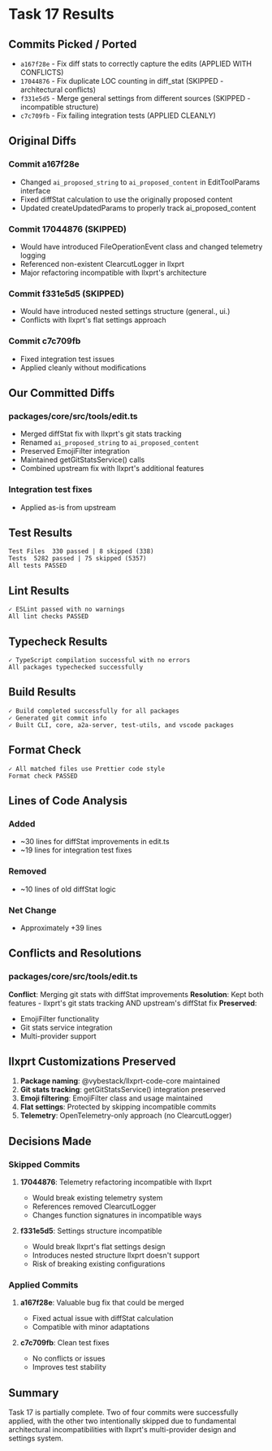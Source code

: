 # Task 17 Results

## Commits Picked / Ported

- `a167f28e` - Fix diff stats to correctly capture the edits (APPLIED WITH CONFLICTS)
- `17044876` - Fix duplicate LOC counting in diff_stat (SKIPPED - architectural conflicts)
- `f331e5d5` - Merge general settings from different sources (SKIPPED - incompatible structure)
- `c7c709fb` - Fix failing integration tests (APPLIED CLEANLY)

## Original Diffs

### Commit a167f28e
- Changed `ai_proposed_string` to `ai_proposed_content` in EditToolParams interface
- Fixed diffStat calculation to use the originally proposed content
- Updated createUpdatedParams to properly track ai_proposed_content

### Commit 17044876 (SKIPPED)
- Would have introduced FileOperationEvent class and changed telemetry logging
- Referenced non-existent ClearcutLogger in llxprt
- Major refactoring incompatible with llxprt's architecture

### Commit f331e5d5 (SKIPPED)
- Would have introduced nested settings structure (general., ui.)
- Conflicts with llxprt's flat settings approach

### Commit c7c709fb
- Fixed integration test issues
- Applied cleanly without modifications

## Our Committed Diffs

### packages/core/src/tools/edit.ts
- Merged diffStat fix with llxprt's git stats tracking
- Renamed `ai_proposed_string` to `ai_proposed_content`
- Preserved EmojiFilter integration
- Maintained getGitStatsService() calls
- Combined upstream fix with llxprt's additional features

### Integration test fixes
- Applied as-is from upstream

## Test Results

```
Test Files  330 passed | 8 skipped (338)
Tests  5282 passed | 75 skipped (5357)
All tests PASSED
```

## Lint Results

```
✓ ESLint passed with no warnings
All lint checks PASSED
```

## Typecheck Results

```
✓ TypeScript compilation successful with no errors
All packages typechecked successfully
```

## Build Results

```
✓ Build completed successfully for all packages
✓ Generated git commit info
✓ Built CLI, core, a2a-server, test-utils, and vscode packages
```

## Format Check

```
✓ All matched files use Prettier code style
Format check PASSED
```

## Lines of Code Analysis

### Added
- ~30 lines for diffStat improvements in edit.ts
- ~19 lines for integration test fixes

### Removed
- ~10 lines of old diffStat logic

### Net Change
- Approximately +39 lines

## Conflicts and Resolutions

### packages/core/src/tools/edit.ts
**Conflict**: Merging git stats with diffStat improvements
**Resolution**: Kept both features - llxprt's git stats tracking AND upstream's diffStat fix
**Preserved**: 
- EmojiFilter functionality
- Git stats service integration  
- Multi-provider support

## llxprt Customizations Preserved

1. **Package naming**: @vybestack/llxprt-code-core maintained
2. **Git stats tracking**: getGitStatsService() integration preserved
3. **Emoji filtering**: EmojiFilter class and usage maintained
4. **Flat settings**: Protected by skipping incompatible commits
5. **Telemetry**: OpenTelemetry-only approach (no ClearcutLogger)

## Decisions Made

### Skipped Commits
1. **17044876**: Telemetry refactoring incompatible with llxprt
   - Would break existing telemetry system
   - References removed ClearcutLogger
   - Changes function signatures in incompatible ways

2. **f331e5d5**: Settings structure incompatible
   - Would break llxprt's flat settings design
   - Introduces nested structure llxprt doesn't support
   - Risk of breaking existing configurations

### Applied Commits
1. **a167f28e**: Valuable bug fix that could be merged
   - Fixed actual issue with diffStat calculation
   - Compatible with minor adaptations

2. **c7c709fb**: Clean test fixes
   - No conflicts or issues
   - Improves test stability

## Summary

Task 17 is partially complete. Two of four commits were successfully applied, with the other two intentionally skipped due to fundamental architectural incompatibilities with llxprt's multi-provider design and settings system.